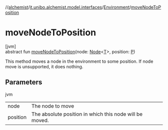 //[alchemist](../../../index.md)/[it.unibo.alchemist.model.interfaces](../index.md)/[Environment](index.md)/[moveNodeToPosition](move-node-to-position.md)

# moveNodeToPosition

[jvm]\
abstract fun [moveNodeToPosition](move-node-to-position.md)(node: [Node](../-node/index.md)<[T](../-action/index.md)>, position: [P](../-layer/index.md))

This method moves a node in the environment to some position. If node move is unsupported, it does nothing.

## Parameters

jvm

| | |
|---|---|
| node | The node to move |
| position | The absolute position in which this node will be moved. |
